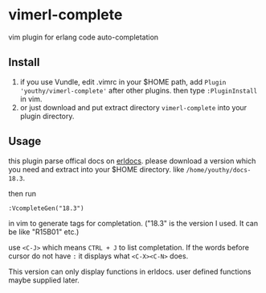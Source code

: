 # vimerl-complete
vim plugin for erlang code auto-completation

## Install
1. if you use Vundle, edit .vimrc in your $HOME path, add `Plugin 'youthy/vimerl-complete'` after other plugins. then type
`:PluginInstall` in vim.
2. or just download and put extract directory `vimerl-complete` into your plugin directory.

## Usage
this plugin parse offical docs on [erldocs](http://erldocs.com/). please download a version which you need and extract into your
$HOME directory. like `/home/youthy/docs-18.3`.

then run 
```
:VcompleteGen("18.3")
```

in vim to generate tags for completation. ("18.3" is the version I used. It can be like "R15B01" etc.)

use `<C-J>` which means `CTRL + J` to list completation. If the words before cursor do not have `:` it displays what `<C-X><C-N>` 
does.

This version can only display functions in erldocs. user defined functions maybe supplied later.
